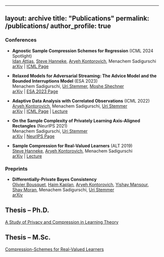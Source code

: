 
---
layout: archive
title: "Publications"
permalink: /publications/
author_profile: true
---

### Conferences

- **Agnostic Sample Compression Schemes for Regression** (ICML 2024 Spotlight)  
  [Idan Attias](https://www.idanattias.com/), [Steve Hanneke](http://www.stevehanneke.com/), [Aryeh Kontorovich](https://www.cs.bgu.ac.il/~karyeh/), Menachem Sadigurschi  
  [arXiv](https://arxiv.org/abs/1810.01864) | [ICML Page](https://proceedings.mlr.press/v235/attias24b.html)

- **Relaxed Models for Adversarial Streaming: The Advice Model and the Bounded Interruptions Model** (ESA 2023)  
  Menachem Sadigurschi, [Uri Stemmer](https://www.uri.co.il/), [Moshe Shechner](https://www.shechner.com/)  
  [arXiv](https://arxiv.org/abs/2301.09203) | [ESA 2023 Page](https://algo-conference.org/2023/esa/)

- **Adaptive Data Analysis with Correlated Observations** (ICML 2022)  
  [Aryeh Kontorovich](https://www.cs.bgu.ac.il/~karyeh/), Menachem Sadigurschi, [Uri Stemmer](https://www.uri.co.il/)  
  [arXiv](https://arxiv.org/abs/2201.08704) | [ICML Page](https://icml.cc/virtual/2022/spotlight/16034) | [Lecture](https://www.youtube.com/watch?v=10OUHwYU8cQ)

- **On the Sample Complexity of Privately Learning Axis-Aligned Rectangles** (NeurIPS 2021)  
  Menachem Sadigurschi, [Uri Stemmer](https://www.uri.co.il/)  
  [arXiv](https://arxiv.org/abs/2107.11526) | [NeurIPS Page](https://neurips.cc/virtual/2021/poster/27837)

- **Sample Compression for Real-Valued Learners** (ALT 2019)  
  [Steve Hanneke](http://www.stevehanneke.com/), [Aryeh Kontorovich](https://www.cs.bgu.ac.il/~karyeh/), Menachem Sadigurschi  
  [arXiv](https://arxiv.org/abs/1805.08254) | [Lecture](https://www.youtube.com/watch?v=ueEvY4Ws0l4)

### Preprints

- **Differentially-Private Bayes Consistency**  
  [Olivier Bousquet](https://research.google/people/OlivierBousquet/), [Haim Kaplan](https://www.cs.tau.ac.il/~haimk/), [Aryeh Kontorovich](https://www.cs.bgu.ac.il/~karyeh/), [Yishay Mansour](https://www.tau.ac.il/~mansour/), [Shay Moran](https://www.cs.technion.ac.il/~shaymrn/), Menachem Sadigurschi, [Uri Stemmer](https://www.uri.co.il/)  
  [arXiv](https://arxiv.org/abs/2212.04216)

## Thesis – Ph.D.

[A Study of Privacy and Compression in Learning Theory](/files/phd_meni.pdf)

## Thesis – M.Sc.

[Compression-Schemes for Real-Valued Learners](/files/0main.pdf)

